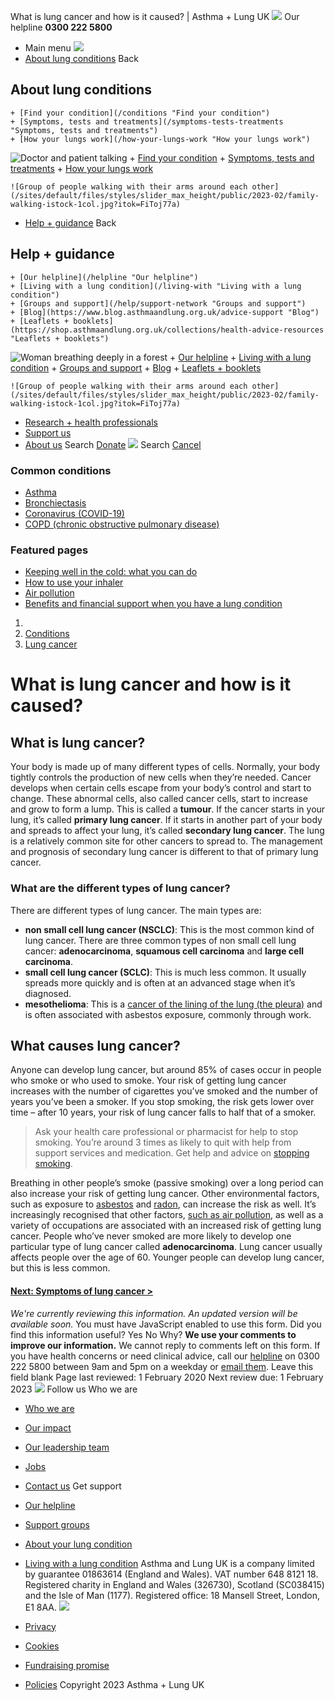 
What is lung cancer and how is it caused? | Asthma + Lung UK
 [![](/themes/custom/asthma-lung-uk/images/aluk-logo.png)](/ "Homepage")
 Our helpline **0300 222 5800**
* Main menu
![](/wingsuit/asthma-lung-uk/images/aluk-logo.png)
* [About lung conditions](#about "About lung conditions")
 Back
 
## About lung conditions
	+ [Find your condition](/conditions "Find your condition")
	+ [Symptoms, tests and treatments](/symptoms-tests-treatments "Symptoms, tests and treatments")
	+ [How your lungs work](/how-your-lungs-work "How your lungs work")
![Doctor and patient talking](/sites/default/files/styles/slider_max_height/public/2023-02/119589.jpg?itok=IfMKqhqJ)
	+ [Find your condition](/conditions)
	+ [Symptoms, tests and treatments](/symptoms-tests-treatments)
	+ [How your lungs work](/how-your-lungs-work)
	
	
	![Group of people walking with their arms around each other](/sites/default/files/styles/slider_max_height/public/2023-02/family-walking-istock-1col.jpg?itok=FiToj77a)
* [Help + guidance](#get-support "Help + guidance")
 Back
 
## Help + guidance
	+ [Our helpline](/helpline "Our helpline")
	+ [Living with a lung condition](/living-with "Living with a lung condition")
	+ [Groups and support](/help/support-network "Groups and support")
	+ [Blog](https://www.blog.asthmaandlung.org.uk/advice-support "Blog")
	+ [Leaflets + booklets](https://shop.asthmaandlung.org.uk/collections/health-advice-resources "Leaflets + booklets")
![Woman breathing deeply in a forest](/sites/default/files/styles/slider_max_height/public/2023-02/A%2BLUK%20Generic73.jpg?itok=IY-jWei3)
	+ [Our helpline](/helpline)
	+ [Living with a lung condition](/living-with)
	+ [Groups and support](/help/support-network)
	+ [Blog](https://www.blog.asthmaandlung.org.uk/advice-support)
	+ [Leaflets + booklets](https://shop.asthmaandlung.org.uk/collections/health-advice-resources "Leaflets and booklets about lung conditions")
	
	
	![Group of people walking with their arms around each other](/sites/default/files/styles/slider_max_height/public/2023-02/family-walking-istock-1col.jpg?itok=FiToj77a)
* [Research + health professionals](/research-health-professionals "Research + health professionals")
* [Support us](/support-us "Support us")
* [About us](/about-us "About us")
Search
[Donate](https://action.asthmaandlung.org.uk/page/99720/donate/1?ea_tracking_id=General_WebsiteALUK_Header_Regular "Donate") 
 [![](/themes/custom/asthma-lung-uk/images/aluk-logo.png)](/ "Homepage")
Search
[Cancel](#)
### Common conditions
* [Asthma](/conditions/asthma)
* [Bronchiectasis](/conditions/bronchiectasis)
* [Coronavirus (COVID-19)](/conditions/coronavirus)
* [COPD (chronic obstructive pulmonary disease)](/conditions/copd-chronic-obstructive-pulmonary-disease)
### Featured pages
* [Keeping well in the cold: what you can do](/living-with/cold-weather)
* [How to use your inhaler](/living-with/inhaler-videos)
* [Air pollution](/living-with/air-pollution)
* [Benefits and financial support when you have a lung condition](/living-with/benefits)
1. 
3. [Conditions](/conditions)
5. [Lung cancer](/conditions/lung-cancer)
# What is lung cancer and how is it caused?
## What is lung cancer?
Your body is made up of many different types of cells. Normally, your body tightly controls the production of new cells when they’re needed. Cancer develops when certain cells escape from your body’s control and start to change. These abnormal cells, also called cancer cells, start to increase and grow to form a lump. This is called a **tumour**.
If the cancer starts in your lung, it’s called **primary lung cancer**. If it starts in another part of your body and spreads to affect your lung, it’s called **secondary lung cancer**.
The lung is a relatively common site for other cancers to spread to. The management and prognosis of secondary lung cancer is different to that of primary lung cancer.
### What are the different types of lung cancer?
There are different types of lung cancer. The main types are:
* **non small cell lung cancer (NSCLC)**: This is the most common kind of lung cancer. There are three common types of non small cell lung cancer: **adenocarcinoma**, **squamous cell carcinoma** and **large cell carcinoma**.
* **small cell lung cancer (SCLC)**: This is much less common. It usually spreads more quickly and is often at an advanced stage when it’s diagnosed.
* **mesothelioma**: This is a [cancer of the lining of the lung (the pleura)](https://www.blf.org.uk/support-for-you/mesothelioma) and is often associated with asbestos exposure, commonly through work.
## What causes lung cancer?
Anyone can develop lung cancer, but around 85% of cases occur in people who smoke or who used to smoke. Your risk of getting lung cancer increases with the number of cigarettes you’ve smoked and the number of years you’ve been a smoker. If you stop smoking, the risk gets lower over time – after 10 years, your risk of lung cancer falls to half that of a smoker.
> Ask your health care professional or pharmacist for help to stop smoking. You’re around 3 times as likely to quit with help from support services and medication. Get help and advice on [stopping smoking](https://www.blf.org.uk/support-for-you/smoking).
> 
> 
> 
Breathing in other people’s smoke (passive smoking) over a long period can also increase your risk of getting lung cancer. Other environmental factors, such as exposure to [asbestos](https://www.blf.org.uk/support-for-you/asbestos-related-conditions/what-is-asbestos) and [radon](https://www.blf.org.uk/support-for-you/indoor-air-pollution/causes), can increase the risk as well.
It’s increasingly recognised that other factors, [such as air pollution](https://www.blf.org.uk/support-for-you/air-pollution/effects), as well as a variety of occupations are associated with an increased risk of getting lung cancer.
People who’ve never smoked are more likely to develop one particular type of lung cancer called **adenocarcinoma**.
Lung cancer usually affects people over the age of 60. Younger people can develop lung cancer, but this is less common.
#### [Next: Symptoms of lung cancer >](https://www.blf.org.uk/support-for-you/lung-cancer/symptoms)
*We're currently reviewing this information. An updated version will be available soon.*
You must have JavaScript enabled to use this form.
Did you find this information useful?
Yes
No
Why?
**We use your comments to improve our information.** We cannot reply to comments left on this form. If you have health concerns or need clinical advice, call our [helpline](/helpline) on 0300 222 5800 between 9am and 5pm on a weekday or [email them](/helpline).
Leave this field blank
Page last reviewed: 
1 February 2020
Next review due: 
1 February 2023
 [![](/sites/default/files/2023-01/footer-logo%20%281%29.png)](/ "Homepage")
Follow us
 Who we are
 
* [Who we are](/about-us/who-we-are)
* [Our impact](/about-us/our-impact)
* [Our leadership team](/about-us/our-leadership-team)
* [Jobs](/work-us)
* [Contact us](/about-us/contact-us)
 Get support
 
* [Our helpline](/helpline)
* [Support groups](/help/support-network)
* [About your lung condition](/conditions)
* [Living with a lung condition](/living-with)
Asthma and Lung UK is a company limited by guarantee 01863614 (England and Wales). VAT number 648 8121 18.
Registered charity in England and Wales (326730), Scotland (SC038415) and the Isle of Man (1177). Registered office: 18 Mansell Street, London, E1 8AA.
[![](/sites/default/files/2023-01/reg-logo%20%281%29.png)](https://www.fundraisingregulator.org.uk)
![]()
![]()
* [Privacy](/privacy-policy)
* [Cookies](/cookies-how-we-use-them)
* [Fundraising promise](/fundraising-promise)
* [Policies](/about-us/policies)
 Copyright 2023 Asthma + Lung UK
 
